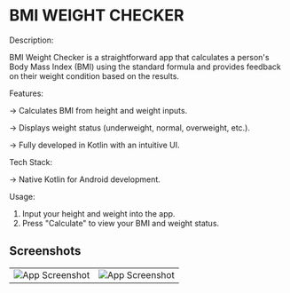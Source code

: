 # BMI WEIGHT CHECKER

Description:


BMI Weight Checker is a straightforward app that calculates a person's Body Mass Index (BMI) using the standard formula and provides feedback on their weight condition based on the results.


Features:


-> Calculates BMI from height and weight inputs.


-> Displays weight status (underweight, normal, overweight, etc.).


-> Fully developed in Kotlin with an intuitive UI.




Tech Stack:


-> Native Kotlin for Android development.


Usage:
1. Input your height and weight into the app.
2. Press "Calculate" to view your BMI and weight status.



## Screenshots

|   |   |
|:--------------:|:---------------:|
| ![App Screenshot](https://assets.zyrosite.com/cdn-cgi/image/format=auto,w=360,h=649,fit=crop,trim=0;6.182142857142857;0;0/mk3DXyWBRZCxzX6B/01_upscayl_3x_remacri-YanBZZvVlPh9VjnN.png) | ![App Screenshot](https://assets.zyrosite.com/cdn-cgi/image/format=auto,w=360,h=649,fit=crop,trim=0;12.277580071174377;0;0/mk3DXyWBRZCxzX6B/02_upscayl_3x_remacri-mk3DxxpRMKczOxXV.png) |
